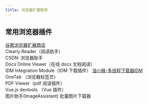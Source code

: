 ```yaml
---
title: 浏览器扩展程序
---
```

## 常用浏览器插件
[谷歌浏览器扩展商店](https://chrome.google.com/webstore/category/extensions?hl=zh-CN)\
Clearly Reader（阅读助手）\
CSDN: 浏览器助手\
Docs Online Viewer（在线 docs 文档阅读）\
IDM Integration Module（IDM 下载插件） [油小猴-多线程下载器IDM](https://www.youxiaohou.com/zh-cn/idm.html#%E5%94%A4%E8%B5%B7-idm-%E4%B8%8B%E8%BD%BD)\
OneTab （浏览器标签页）\
PDF Viewer（pdf 阅读插件）\
Vue.js devtools （Vue 插件）\
图片助手(ImageAssistant) 批量图片下载器
